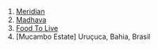 1. [Meridian](https://meridiancacao.com)
2. [Madhava](https://www.amazon.com/gp/product/B00BBDJJL6/ref=ppx_yo_dt_b_search_asin_title?ie=UTF8&psc=1)
3. [Food To Live](https://www.amazon.com/gp/product/B01MDLKYBR/ref=ppx_yo_dt_b_search_asin_title?ie=UTF8&psc=1)
4. [Mucambo Estate] Uruçuca, Bahia, Brasil
